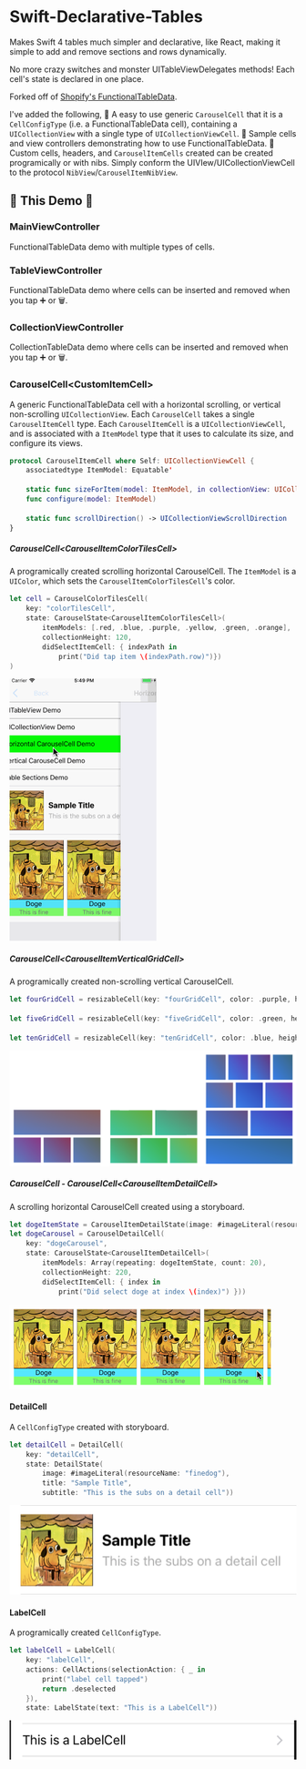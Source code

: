 # Swift-Declarative-Tables
Makes Swift 4 tables much simpler and declarative, like React, making it simple to add and remove sections and rows dynamically.

No more crazy switches and monster UITableViewDelegates methods! Each cell's state is declared in one place.

Forked off of [Shopify's FunctionalTableData](https://github.com/Shopify/FunctionalTableData). 

I've added the following,
🌟 A easy to use generic `CarouselCell` that it is a `CellConfigType` (i.e. a FunctionalTableData cell), containing a `UICollectionView` with a single type of `UICollectionViewCell`.
🌟 Sample cells and view controllers demonstrating how to use FunctionalTableData.
🌟 Custom cells, headers, and `CarouselItemCells` created can be created programically or with nibs. Simply conform the UIVIew/UICollectionViewCell to the protocol `NibView`/`CarouselItemNibView`.

## 🌟 This Demo 🌟 

### MainViewController
FunctionalTableData demo with multiple types of cells.

### TableViewController
FunctionalTableData demo where cells can be inserted and removed when you tap ➕ or 🗑.

### CollectionViewController
CollectionTableData demo where cells can be inserted and removed when you tap ➕ or 🗑.

### CarouselCell\<CustomItemCell\>
A generic FunctionalTableData cell with a horizontal scrolling, or vertical non-scrolling `UICollectionView`.
Each `CarouselCell` takes a single `CarouselItemCell` type.
Each `CarouselItemCell` is a `UICollectionViewCell`, and is associated with a `ItemModel` type that it uses to calculate its size, and configure its views.


```swift
protocol CarouselItemCell where Self: UICollectionViewCell {
	associatedtype ItemModel: Equatable'
	
	static func sizeForItem(model: ItemModel, in collectionView: UICollectionView) -> CGSize
	func configure(model: ItemModel)
	
	static func scrollDirection() -> UICollectionViewScrollDirection
}
```

##### CarouselCell\<CarouselItemColorTilesCell\>
A programically created scrolling horizontal CarouselCell.
The `ItemModel` is a `UIColor`, which sets the `CarouselItemColorTilesCell`'s color.

```swift
let cell = CarouselColorTilesCell(
	key: "colorTilesCell",
	state: CarouselState<CarouselItemColorTilesCell>(
		itemModels: [.red, .blue, .purple, .yellow, .green, .orange],
		collectionHeight: 120,
		didSelectItemCell: { indexPath in
			print("Did tap item \(indexPath.row)")})
)
```

![Color Tiles CarouselCell][colorTilesGif]

##### CarouselCell\<CarouselItemVerticalGridCell\>
A programically created non-scrolling vertical CarouselCell.

```swift
let fourGridCell = resizableCell(key: "fourGridCell", color: .purple, height: 100, itemsPerRow: [1, 3])

let fiveGridCell = resizableCell(key: "fiveGridCell", color: .green, height: 100, itemsPerRow: [2, 3])

let tenGridCell = resizableCell(key: "tenGridCell", color: .blue, height: 100, itemsPerRow: [4, 3, 2, 1])
```

![Vertical Grid Cell][verticalCarousel]


##### CarouselCell - CarouselCell\<CarouselItemDetailCell\>
A scrolling horizontal CarouselCell created using a storyboard.

```swift
let dogeItemState = CarouselItemDetailState(image: #imageLiteral(resourceName: "finedog"), title: "Doge", subtitle: "This is fine")
let dogeCarousel = CarouselDetailCell(
	key: "dogeCarousel",
	state: CarouselState<CarouselItemDetailCell>(
		itemModels: Array(repeating: dogeItemState, count: 20),
		collectionHeight: 220,
		didSelectItemCell: { index in
			print("Did select doge at index \(index)") }))
```

![CarouselDetailCell][dogegif]

#### DetailCell
A `CellConfigType` created with storyboard.

```swift
let detailCell = DetailCell(
	key: "detailCell",
	state: DetailState(
		image: #imageLiteral(resourceName: "finedog"),
		title: "Sample Title",
		subtitle: "This is the subs on a detail cell"))
```

![LabelCell][detailCell]


#### LabelCell
A programically created `CellConfigType`.

```swift
let labelCell = LabelCell(
	key: "labelCell",
	actions: CellActions(selectionAction: { _ in
		print("label cell tapped")
		return .deselected
	}),
	state: LabelState(text: "This is a LabelCell"))

```

![LabelCell][labelCell]


[buggif]: https://github.com/p-sun/Swift-Declarative-Tables/blob/master/Images/Issue.gif
[colorTilesGif]: https://github.com/p-sun/Swift-Declarative-Tables/blob/master/Images/ColorTilesCarouselCell.gif
[dogegif]: https://github.com/p-sun/Swift-Declarative-Tables/blob/master/Images/DogeCell.gif
[verticalCarousel]: https://github.com/p-sun/Swift-Declarative-Tables/blob/master/Images/VerticalCarousel.png
[labelCell]: https://github.com/p-sun/Swift-Declarative-Tables/blob/master/Images/LabelCell.png
[detailCell]: https://github.com/p-sun/Swift-Declarative-Tables/blob/master/Images/DetailCell.png
